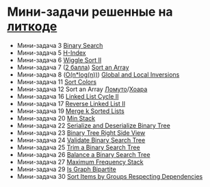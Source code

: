 # Мини-задачи решенные на [литкоде](https://leetcode.com/mebeb/)

* Мини-задача 3 [Binary Search](https://leetcode.com/problems/binary-search/submissions/1167658764)
* Мини-задача 5 [H-Index](https://leetcode.com/problems/h-index/submissions/1170320504/)
* Мини-задача 6 [Wiggle Sort II](https://leetcode.com/problems/wiggle-sort-ii/submissions/1170581301/)
* Мини-задача 7 ([2 балла](https://leetcode.com/problems/sort-an-array/submissions/1175117954)) [Sort an Array](https://leetcode.com/problems/sort-an-array/submissions/1187458576)
* Мини-задача 8 ([O(n*log(n))](https://leetcode.com/problems/global-and-local-inversions/submissions/1175344619)) [Global and Local Inversions](https://leetcode.com/problems/global-and-local-inversions/submissions/1175667387)
* Мини-задача 11 [Sort Colors](https://leetcode.com/problems/sort-colors/submissions/1186601067)
* Мини-задача 12 Sort an Array [Ломуто](https://leetcode.com/problems/sort-an-array/submissions/1186962481)/[Хоара](https://leetcode.com/problems/sort-an-array/submissions/1186963385)
* Мини-задача 16 [Linked List Cycle II](https://leetcode.com/problems/linked-list-cycle-ii/submissions/1194750893)
* Мини-задача 17 [Reverse Linked List II](https://leetcode.com/problems/reverse-linked-list-ii/submissions/1202315700)
* Мини-задача 19 [Merge k Sorted Lists](https://leetcode.com/problems/merge-k-sorted-lists/submissions/1203680203)
* Мини-задача 20 [Min Stack](https://leetcode.com/problems/min-stack/submissions/1203125669)
* Мини-задача 22 [Serialize and Deserialize Binary Tree](https://leetcode.com/problems/serialize-and-deserialize-binary-tree/submissions/1230445547)
* Мини-задача 23 [Binary Tree Right Side View](https://leetcode.com/problems/binary-tree-right-side-view/submissions/1214134929)
* Мини-задача 24 [Validate Binary Search Tree](https://leetcode.com/problems/validate-binary-search-tree/submissions/1214144792)
* Мини-задача 25 [Trim a Binary Search Tree](https://leetcode.com/problems/trim-a-binary-search-tree/submissions/1214155390)
* Мини-задача 26 [Balance a Binary Search Tree](https://leetcode.com/problems/balance-a-binary-search-tree/submissions/1222920914)
* Мини-задача 27 [Maximum Frequency Stack](https://leetcode.com/problems/maximum-frequency-stack/submissions/1229444108)
* Мини-задача 29 [Is Graph Bipartite](https://leetcode.com/problems/is-graph-bipartite/submissions/1262002158)
* Мини-задача 30 [Sort Items by Groups Respecting Dependencies](https://leetcode.com/problems/sort-items-by-groups-respecting-dependencies/submissions/1262103391)
